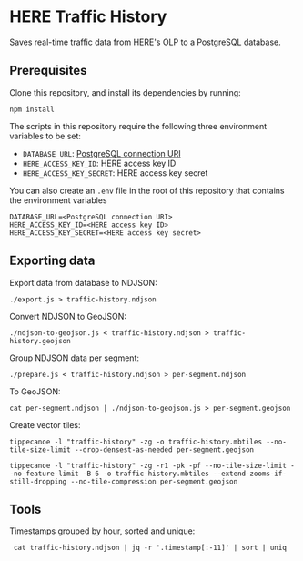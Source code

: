 # HERE Traffic History

Saves real-time traffic data from HERE's OLP to a PostgreSQL database.

## Prerequisites

Clone this repository, and install its dependencies by running:

    npm install

The scripts in this repository require the following three environment variables to be set:

- `DATABASE_URL`: [PostgreSQL connection URI](https://www.postgresql.org/docs/current/libpq-connect.html#LIBPQ-CONNSTRING)
- `HERE_ACCESS_KEY_ID`: HERE access key ID
- `HERE_ACCESS_KEY_SECRET`: HERE access key secret

You can also create an `.env` file in the root of this repository that contains the environment variables

```
DATABASE_URL=<PostgreSQL connection URI>
HERE_ACCESS_KEY_ID=<HERE access key ID>
HERE_ACCESS_KEY_SECRET=<HERE access key secret>
```

## Exporting data

Export data from database to NDJSON:

    ./export.js > traffic-history.ndjson

Convert NDJSON to GeoJSON:

    ./ndjson-to-geojson.js < traffic-history.ndjson > traffic-history.geojson

Group NDJSON data per segment:

    ./prepare.js < traffic-history.ndjson > per-segment.ndjson

To GeoJSON:

    cat per-segment.ndjson | ./ndjson-to-geojson.js > per-segment.geojson

Create vector tiles:

    tippecanoe -l "traffic-history" -zg -o traffic-history.mbtiles --no-tile-size-limit --drop-densest-as-needed per-segment.geojson

    tippecanoe -l "traffic-history" -zg -r1 -pk -pf --no-tile-size-limit --no-feature-limit -B 6 -o traffic-history.mbtiles --extend-zooms-if-still-dropping --no-tile-compression per-segment.geojson

## Tools

Timestamps grouped by hour, sorted and unique:

     cat traffic-history.ndjson | jq -r '.timestamp[:-11]' | sort | uniq

